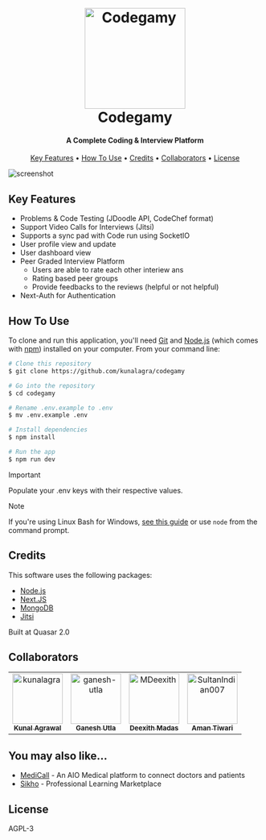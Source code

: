 <h1 align="center">
  <br>
  <a href="https://codegamy.vercel.app/"><img src="https://raw.githubusercontent.com/kunalagra/codegamy/main/public/logo.png" alt="Codegamy" width="200"></a>
  <br>
  Codegamy
  <br>
</h1>

<h4 align="center">A Complete Coding & Interview Platform</h4>

<p align="center">
  <a href="#key-features">Key Features</a> •
  <a href="#how-to-use">How To Use</a> •
  <a href="#credits">Credits</a> •
  <a href="#collaborators">Collaborators</a> •
  <a href="#license">License</a>
</p>

![screenshot](https://raw.githubusercontent.com/kunalagra/codegamy/main/public/screenshot.png)

## Key Features


* Problems & Code Testing (JDoodle API, CodeChef format)
* Support Video Calls for Interviews (Jitsi)
* Supports a sync pad with Code run using SocketIO
* User profile view and update
* User dashboard view
* Peer Graded Interview Platform
  - Users are able to rate each other interiew ans
  - Rating based peer groups
  - Provide feedbacks to the reviews (helpful or not helpful)
* Next-Auth for Authentication

## How To Use

To clone and run this application, you'll need [Git](https://git-scm.com) and [Node.js](https://nodejs.org/en/download/) (which comes with [npm](http://npmjs.com)) installed on your computer. From your command line:

```bash
# Clone this repository
$ git clone https://github.com/kunalagra/codegamy

# Go into the repository
$ cd codegamy

# Rename .env.example to .env
$ mv .env.example .env

# Install dependencies
$ npm install

# Run the app
$ npm run dev
```
> [!IMPORTANT]  
> Populate your .env keys with their respective values. 

> [!NOTE]
> If you're using Linux Bash for Windows, [see this guide](https://www.howtogeek.com/261575/how-to-run-graphical-linux-desktop-applications-from-windows-10s-bash-shell/) or use `node` from the command prompt.

## Credits

This software uses the following packages:

- [Node.js](https://nodejs.org/)
- [Next.JS](https://github.com/vercel/next.js/)
- [MongoDB](https://www.mongodb.com/)
- [Jitsi](https://github.com/jitsi/jitsi)

Built at Quasar 2.0

## Collaborators
<table>
<tr>
    <td align="center">
        <a href="https://github.com/kunalagra">
            <img src="https://avatars.githubusercontent.com/u/66416646?v=4" width="100;" alt="kunalagra"/>
            <br />
            <sub><b>Kunal Agrawal</b></sub>
        </a>
    </td>
    <td align="center">
        <a href="https://github.com/ganesh-utla">
            <img src="https://avatars.githubusercontent.com/u/87692393?v=4" width="100;" alt="ganesh-utla"/>
            <br />
            <sub><b>Ganesh Utla</b></sub>
        </a>
    </td>
    <td align="center">
        <a href="https://github.com/MDeexith">
            <img src="https://avatars.githubusercontent.com/u/88663554?v=4" width="100;" alt="MDeexith"/>
            <br />
            <sub><b>Deexith Madas</b></sub>
        </a>
    </td>
    <td align="center">
        <a href="https://github.com/SultanIndian007">
            <img src="https://avatars.githubusercontent.com/u/96176706?v=4" width="100;" alt="SultanIndian007"/>
            <br />
            <sub><b>Aman Tiwari</b></sub>
        </a>
    </td>

 </tr>
</table>


## You may also like...

- [MediCall](https://github.com/kunalagra/MediCall) - An AIO Medical platform to connect doctors and patients
- [Sikho](https://github.com/kunalagra/sikho) - Professional Learning Marketplace

## License

AGPL-3
